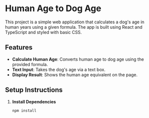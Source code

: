 # Human Age to Dog Age

This project is a simple web application that calculates a dog's age in human years using a given formula. The app is built using React and TypeScript and styled with basic CSS.

## Features

- **Calculate Human Age**: Converts human age to dog age using the provided formula.
- **Text Input**: Takes the dog's age via a text box.
- **Display Result**: Shows the human age equivalent on the page.

## Setup Instructions

1. **Install Dependencies**

   ```bash
   npm install